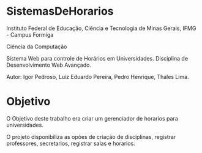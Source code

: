 # SistemasDeHorarios

Instituto Federal de Educação, Ciência e Tecnologia de Minas Gerais, IFMG - Campus Formiga

Ciência da Computação

Sistema Web para controle de Horários em Universidades. Disciplina de Desenvolvimento Web Avançado.

Autor: Igor Pedroso, Luiz Eduardo Pereira, Pedro Henrique, Thales Lima.

# Objetivo

O Objetivo deste trabalho era criar um gerenciador de horarios para universidades.

O projeto disponibiliza as opões de criação de disciplinas, registrar professores, secretarios, registrar salas e horarios.
